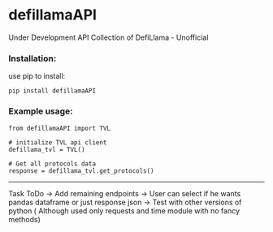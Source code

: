 # defillamaAPI
Under Development
API Collection of DefiLlama - Unofficial

### Installation:

use pip to install:

``` 
pip install defillamaAPI
```

### Example usage:

```
from defillamaAPI import TVL

# initialize TVL api client
defillama_tvl = TVL()

# Get all protocols data
response = defillama_tvl.get_protocols()

```

-------

Task ToDo
-> Add remaining endpoints
-> User can select if he wants pandas dataframe or just response json
-> Test with other versions of python ( Although used only requests and time module with no fancy methods)